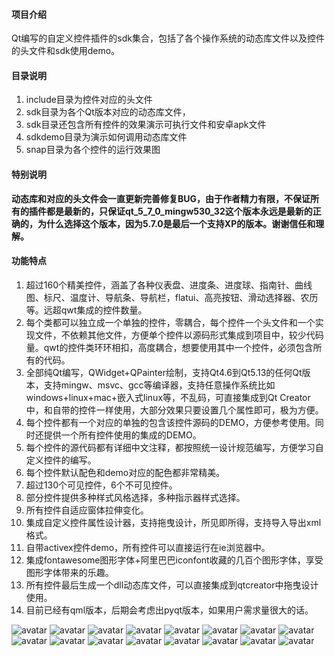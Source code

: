 ﻿#### 项目介绍
Qt编写的自定义控件插件的sdk集合，包括了各个操作系统的动态库文件以及控件的头文件和sdk使用demo。

#### 目录说明
1. include目录为控件对应的头文件
2. sdk目录为各个Qt版本对应的动态库文件，
3. sdk目录还包含所有控件的效果演示可执行文件和安卓apk文件
4. sdkdemo目录为演示如何调用动态库文件
5. snap目录为各个控件的运行效果图

#### 特别说明
**动态库和对应的头文件会一直更新完善修复BUG，由于作者精力有限，不保证所有的插件都是最新的，只保证qt_5_7_0_mingw530_32这个版本永远是最新的正确的，为什么选择这个版本，因为5.7.0是最后一个支持XP的版本。谢谢信任和理解。**

#### 功能特点
 1. 超过160个精美控件，涵盖了各种仪表盘、进度条、进度球、指南针、曲线图、标尺、温度计、导航条、导航栏，flatui、高亮按钮、滑动选择器、农历等。远超qwt集成的控件数量。
 2. 每个类都可以独立成一个单独的控件，零耦合，每个控件一个头文件和一个实现文件，不依赖其他文件，方便单个控件以源码形式集成到项目中，较少代码量。qwt的控件类环环相扣，高度耦合，想要使用其中一个控件，必须包含所有的代码。
 3. 全部纯Qt编写，QWidget+QPainter绘制，支持Qt4.6到Qt5.13的任何Qt版本，支持mingw、msvc、gcc等编译器，支持任意操作系统比如windows+linux+mac+嵌入式linux等，不乱码，可直接集成到Qt  Creator中，和自带的控件一样使用，大部分效果只要设置几个属性即可，极为方便。
 4. 每个控件都有一个对应的单独的包含该控件源码的DEMO，方便参考使用。同时还提供一个所有控件使用的集成的DEMO。
 5. 每个控件的源代码都有详细中文注释，都按照统一设计规范编写，方便学习自定义控件的编写。
 6. 每个控件默认配色和demo对应的配色都非常精美。
 7. 超过130个可见控件，6个不可见控件。
 8. 部分控件提供多种样式风格选择，多种指示器样式选择。
 9. 所有控件自适应窗体拉伸变化。
 10. 集成自定义控件属性设计器，支持拖曳设计，所见即所得，支持导入导出xml格式。
 11. 自带activex控件demo，所有控件可以直接运行在ie浏览器中。
 12. 集成fontawesome图形字体+阿里巴巴iconfont收藏的几百个图形字体，享受图形字体带来的乐趣。
 13. 所有控件最后生成一个dll动态库文件，可以直接集成到qtcreator中拖曳设计使用。
 14. 目前已经有qml版本，后期会考虑出pyqt版本，如果用户需求量很大的话。

![avatar](https://gitee.com/feiyangqingyun/QUCSDK/raw/master/snap/000.gif)
![avatar](https://gitee.com/feiyangqingyun/QUCSDK/raw/master/snap/00.gif)
![avatar](https://gitee.com/feiyangqingyun/QUCSDK/raw/master/snap/0.gif)
![avatar](https://gitee.com/feiyangqingyun/QUCSDK/raw/master/snap/0.png)
![avatar](https://gitee.com/feiyangqingyun/QUCSDK/raw/master/snap/1_qtcreator_msvc2017.png)
![avatar](https://gitee.com/feiyangqingyun/QUCSDK/raw/master/snap/customring.gif)
![avatar](https://gitee.com/feiyangqingyun/QUCSDK/raw/master/snap/gaugecar.gif)
![avatar](https://gitee.com/feiyangqingyun/QUCSDK/raw/master/snap/gaugecolor.gif)
![avatar](https://gitee.com/feiyangqingyun/QUCSDK/raw/master/snap/gaugemini.gif)
![avatar](https://gitee.com/feiyangqingyun/QUCSDK/raw/master/snap/gaugepanel.gif)
![avatar](https://gitee.com/feiyangqingyun/QUCSDK/raw/master/snap/gaugepercent.gif)
![avatar](https://gitee.com/feiyangqingyun/QUCSDK/raw/master/snap/gaugespeed.gif)
![avatar](https://gitee.com/feiyangqingyun/QUCSDK/raw/master/snap/progresspercent.gif)
![avatar](https://gitee.com/feiyangqingyun/QUCSDK/raw/master/snap/telwidget.gif)
![avatar](https://gitee.com/feiyangqingyun/QUCSDK/raw/master/snap/wavebar.gif)
![avatar](https://gitee.com/feiyangqingyun/QUCSDK/raw/master/snap/switchbutton.gif)